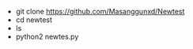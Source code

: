 - git clone https://github.com/Masanggunxd/Newtest
- cd newtest
- ls
- python2 newtes.py

<!---
Masanggunxd/Masanggunxd is a ✨ special ✨ repository because its `README.md` (this file) appears on your GitHub profile.
You can click the Preview link to take a look at your changes.
--->
